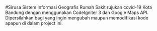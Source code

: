 #Sirusa
Sistem Informasi Geografis Rumah Sakit rujukan covid-19 Kota Bandung dengan menggunakan CodeIgniter 3 dan Google Maps API.
Dipersilahkan bagi yang ingin mengubah maupun memodifikasi kode apapun di dalam project ini.
